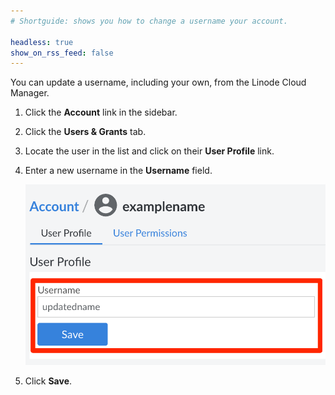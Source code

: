 ```yaml
---
# Shortguide: shows you how to change a username your account.

headless: true
show_on_rss_feed: false
---
```


You can update a username, including your own, from the Linode Cloud Manager.

1.  Click the **Account** link in the sidebar.
1.  Click the **Users & Grants** tab.
1.  Locate the user in the list and click on their **User Profile** link.
1.  Enter a new username in the **Username** field.

    ![Use the Linode Cloud Manager to Update a Username](accounts-update-a-username.png "Use the Linode Cloud Manager to Update a Username")

1.  Click **Save**.
